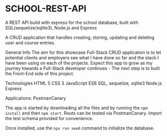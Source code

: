 # SCHOOL-REST-API
A REST API build with express for the school database,
built with SQL(sequelize/sqlite3), Node.js and Express

A CRUD application that handles creating, storing, updating and deleting user and course entries.

General Info
The aim for this showcase Full-Stack CRUD application is to let potential clients and employers see what I have done so far and the stack I have been using on each of the projects. 
Expect this app to grow as my journey towards a Full-Stack developer continues - The next step is to built the Front-End side of this project.

Technologies
HTML 5
CSS 3
JavaScript ES6
SQL, sequelize, sqlite3
Node.js
Express

Applications:
PostmanCanary

The app is started by downloading all the files and by running the ```npm install``` and then ```npm start```. Routs can be tested via PostmanCanary. Import the test schema provided for convenience.

Once installed, use the ```npx run seed``` command to initialize the database.
